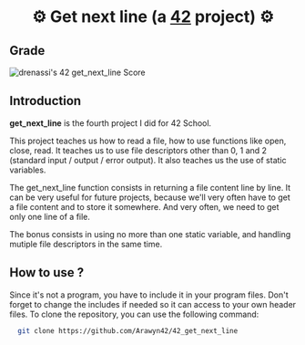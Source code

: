 # <div align="center">⚙️ Get next line (a [42](https://42perpignan.fr/) project) ⚙️</div>

## Grade
![drenassi's 42 get_next_line Score](https://badge42.coday.fr/api/v2/clph33bao098101t6vnzqbe17/project/3369206)

## Introduction
**get_next_line** is the fourth project I did for 42 School.

This project teaches us how to read a file, how to use functions like open, close, read. It teaches us to use file descriptors other than 0, 1 and 2 (standard input / output / error output). It also teaches us the use of static variables.

The get_next_line function consists in returning a file content line by line. It can be very useful for future projects, because we'll very often have to get a file content and to store it somewhere. And very often, we need to get only one line of a file.

The bonus consists in using no more than one static variable, and handling mutiple file descriptors in the same time.

## How to use ?
Since it's not a program, you have to include it in your program files. Don't forget to change the includes if needed so it can access to your own header files.
To clone the repository, you can use the following command:
```bash
  git clone https://github.com/Arawyn42/42_get_next_line
```
